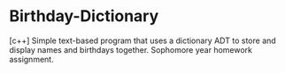 # Birthday-Dictionary
[c++] Simple text-based program that uses a dictionary ADT to store and display names and birthdays together. Sophomore year homework assignment. 
